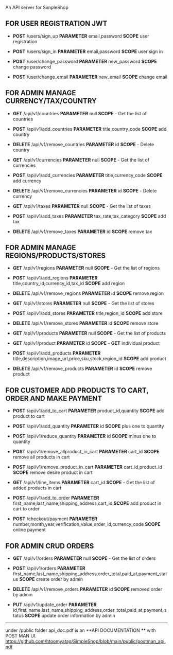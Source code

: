 An API server for SimpleShop

FOR USER REGISTRATION JWT
-------------------------

- **POST** /users/sign_up
**PARAMETER** email,password
**SCOPE** user registration

- **POST** /users/sign_in
**PARAMETER** email,password
**SCOPE** user sign in

- **POST** /user/change_password
**PARAMETER** new_password
**SCOPE** change password

- **POST** /user/change_email
**PARAMETER** new_email
**SCOPE** change email

FOR ADMIN MANAGE CURRENCY/TAX/COUNTRY
-------------------------------------

- **GET**  /api/v1/countries
**PARAMETER** null
**SCOPE** - Get the list of countries

- **POST** /api/v1/add_countries
**PARAMETER** title,country_code
**SCOPE** add country

- **DELETE** /api/v1/remove_countries
**PARAMETER** id
**SCOPE** - Delete country

- **GET**  /api/v1/currencies
**PARAMETER** null
**SCOPE** - Get the list of currencies

- **POST** /api/v1/add_currencies
**PARAMETER** title,currency_code
**SCOPE** add currency

- **DELETE** /api/v1/remove_currencies
**PARAMETER** id
**SCOPE** - Delete currency

- **GET**  /api/v1/taxes
**PARAMETER** null
**SCOPE** - Get the list of taxes

- **POST** /api/v1/add_taxes
**PARAMETER** tax_rate,tax_category
**SCOPE** add tax

- **DELETE** /api/v1/remove_taxes
**PARAMETER** id
**SCOPE** remove tax 

FOR ADMIN MANAGE REGIONS/PRODUCTS/STORES
----------------------------------------

- **GET**  /api/v1/regions
**PARAMETER** null
**SCOPE** - Get the list of regions

- **POST** /api/v1/add_regions
**PARAMETER** title,country_id,currency_id,tax_id
**SCOPE** add region 

- **DELETE** /api/v1/remove_regions
**PARAMETER** id
**SCOPE** remove region 

- **GET**  /api/v1/stores
**PARAMETER** null
**SCOPE** - Get the list of stores

- **POST** /api/v1/add_stores
**PARAMETER** title,region_id
**SCOPE** add store

- **DELETE** /api/v1/remove_stores
**PARAMETER** id
**SCOPE** remove store 

- **GET**  /api/v1/products
**PARAMETER** null
**SCOPE** - Get the list of products

- **GET**  /api/v1/product
**PARAMETER** id
**SCOPE** - **GET** individual product

- **POST** /api/v1/add_products
**PARAMETER** title,description,image_url,price,sku,stock,region_id
**SCOPE** add product

- **DELETE** /api/v1/remove_products
**PARAMETER** id
**SCOPE** remove product


FOR CUSTOMER ADD PRODUCTS TO CART, ORDER AND MAKE PAYMENT
----------------------------------------------------------

- **POST** /api/v1/add_to_cart
**PARAMETER** product_id,quantity
**SCOPE** add product to cart

- **POST** /api/v1/add_quantity
**PARAMETER** id
**SCOPE** plus one to quantity

- **POST** /api/v1/reduce_quantity
**PARAMETER** id
**SCOPE** minus one to quantity

- **POST** /api/v1/remove_allproduct_in_cart
**PARAMETER** cart_id
**SCOPE** remove all products in cart

- **POST** /api/v1/remove_product_in_cart
**PARAMETER** cart_id,product_id
**SCOPE** remove desire product in cart

- **GET** /api/v1/line_items
**PARAMETER** cart_id
**SCOPE** - Get the list of added products in cart 

- **POST** /api/v1/add_to_order
**PARAMETER** first_name,last_name,shipping_address,cart_id
**SCOPE** add product in cart to order

- **POST** /checkout/payment
**PARAMETER** number,month,year,verification_value,order_id,currency_code
**SCOPE** online payment


FOR ADMIN CRUD ORDERS
---------------------

- **GET** /api/v1/orders
**PARAMETER** null
**SCOPE** - Get the list of orders

- **POST** /api/v1/orders
**PARAMETER** first_name,last_name,shipping_address,order_total,paid_at,payment_status
**SCOPE** create order by admin

- **DELETE** /api/v1/remove_orders
**PARAMETER** id
**SCOPE** removed order by admin

- **PUT** /api/v1/update_order
**PARAMETER** id,first_name,last_name,shipping_address,order_total,paid_at,payment_status
**SCOPE** update order information by admin

--------------------------------------------------------
under /public folder api_doc.pdf is an **API DOCUMENTATION **
with POST MAN UI.
https://github.com/htoomyatag/SimpleShop/blob/main/public/postman_api.pdf
